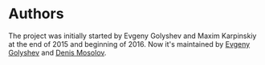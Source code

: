 # Authors

The project was initially started by Evgeny Golyshev and Maxim Karpinskiy at the end of 2015 and beginning of 2016. Now it's maintained by [Evgeny Golyshev](https://github.com/eugulixes) and [Denis Mosolov](https://github.com/denismosolov).
